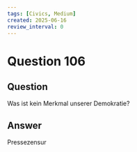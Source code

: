 ```yaml
---
tags: [Civics, Medium]
created: 2025-06-16
review_interval: 0
---
```


# Question 106

## Question

Was ist kein Merkmal unserer Demokratie?

## Answer

Pressezensur
